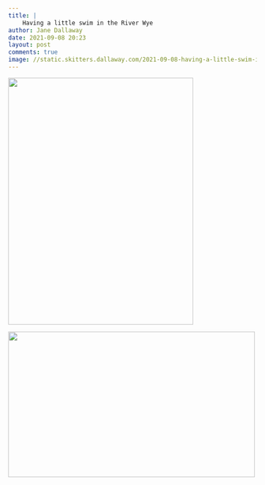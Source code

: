 ```yaml
---
title: |
    Having a little swim in the River Wye
author: Jane Dallaway
date: 2021-09-08 20:23
layout: post
comments: true
image: //static.skitters.dallaway.com/2021-09-08-having-a-little-swim-in-the-river-wye-fullsize-0.jpeg
---
```




<a href="//static.skitters.dallaway.com/2021-09-08-having-a-little-swim-in-the-river-wye-fullsize-0.jpeg"><img src="//static.skitters.dallaway.com/2021-09-08-having-a-little-swim-in-the-river-wye-thumb-0.jpeg" width="375" height="500"></a>

<a href="//static.skitters.dallaway.com/2021-09-08-having-a-little-swim-in-the-river-wye-fullsize-1.jpeg"><img src="//static.skitters.dallaway.com/2021-09-08-having-a-little-swim-in-the-river-wye-thumb-1.jpeg" width="500" height="295"></a>


